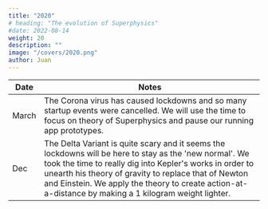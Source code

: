 ```yaml
---
title: "2020"
# heading: "The evolution of Superphysics"
#date: 2022-08-14
weight: 20
description: ""
image: "/covers/2020.png"
author: Juan
---
```


Date | Notes
--- | ---
March | The Corona virus has caused lockdowns and so many startup events were cancelled. We will use the time to focus on theory of Superphysics and pause our running app prototypes.
Dec | The Delta Variant is quite scary and it seems the lockdowns will be here to stay as the 'new normal'. We took the time to really dig into Kepler's works in order to unearth his theory of gravity to replace that of Newton and Einstein.  We apply the theory to create action-at-a-distance by making a 1 kilogram weight lighter. 
